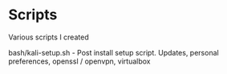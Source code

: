 # Scripts
Various scripts I created

bash/kali-setup.sh - Post install setup script. Updates, personal preferences, openssl / openvpn, virtualbox
